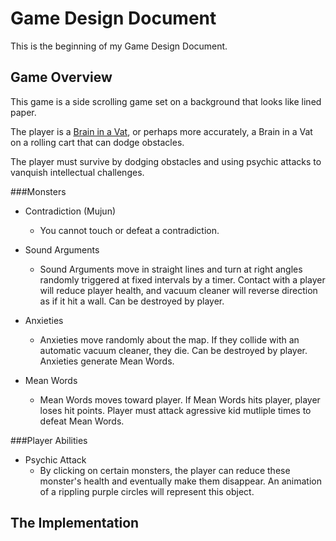 # Game Design Document
This is the beginning of my Game Design Document. 

## Game Overview
This game is a side scrolling game set on a background that looks like lined 
paper. 

The player is a [Brain in a Vat](http://www.iet.utm.edu/brainvat/), or
perhaps more accurately, a Brain in a Vat on a rolling cart that can dodge
obstacles.

The player must survive by dodging obstacles and using psychic attacks to 
vanquish intellectual challenges.

###Monsters
- Contradiction (Mujun)
    - You cannot touch or defeat a contradiction.

- Sound Arguments
    - Sound Arguments move in straight lines and turn at right angles 
randomly triggered at fixed intervals by a timer. Contact with a player will
reduce player health, and vacuum cleaner will reverse direction as if it hit
a wall. Can be destroyed by player.

- Anxieties
    - Anxieties move randomly about the map. If they collide with an
automatic vacuum cleaner, they die. Can be destroyed by player. Anxieties
generate Mean Words.

- Mean Words
    - Mean Words moves toward player. If Mean Words hits player, player
loses hit points. Player must attack agressive kid mutliple times to defeat 
Mean Words.

###Player Abilities

- Psychic Attack
    - By clicking on certain monsters, the player can reduce these monster's
    health and eventually make them disappear. An animation of a rippling
    purple circles will represent this object.


## The Implementation
